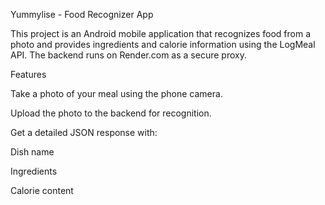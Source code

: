 Yummylise - Food Recognizer App

This project is an Android mobile application that recognizes food from a photo and provides ingredients and calorie information using the LogMeal API. The backend runs on Render.com as a secure proxy.

Features

Take a photo of your meal using the phone camera.

Upload the photo to the backend for recognition.

Get a detailed JSON response with:

Dish name

Ingredients

Calorie content
